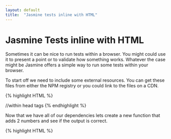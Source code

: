 ```yaml
---
layout: default
title:  "Jasmine tests inline with HTML"
---
```


# Jasmine Tests inline with HTML

Sometimes it can be nice to run tests within a browser.  You might could use it
to present a point or to validate how something works.  Whatever the case might
be Jasmine offers a simple way to run some tests within your browser.

To start off we need to include some external resources.  You can get these
files from either the NPM registry or you could link to the files on a CDN.

{% highlight HTML %}
<html>
<head>
  //within head tags
  <link href="jasmine.css" rel="stylesheet" type="text/css" />
  <script src="jasmine.min.js"></script>
  <script src="jasmine-html.min.js"></script>
  <script src="boot.min.js"></script>
</head>
{% endhighlight %}

Now that we have all of our dependencies lets create a new function that adds
2 numbers and see if the output is correct.

{% highlight HTML %}
  <body>
    <script>
      function adder(x, y) {
        return x + y;
      }


      describe('adder function', function () {
        it('2 + 2 should equal 4', function () {
          expect(adder(2,2)).toBe(4);
        })
      });
    </script>
  </body>
{% endhighlight %}

[http://www.testcookbook.com/book/web_testing/javascript/jasmine_inline_html.html](/book/web_testing/javascript/jasmine_inline_html.html)
